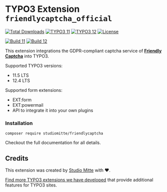 # TYPO3 Extension `friendlycaptcha_official`

[![Total Downloads](http://poser.pugx.org/studiomitte/friendlycaptcha/downloads)](https://packagist.org/packages/studiomitte/friendlycaptcha)
[![TYPO3 11](https://img.shields.io/badge/TYPO3-11-orange.svg)](https://get.typo3.org/version/11)
[![TYPO3 12](https://img.shields.io/badge/TYPO3-12-orange.svg)](https://get.typo3.org/version/12)
[![License](http://poser.pugx.org/studiomitte/friendlycaptcha/license)](https://packagist.org/packages/studiomitte/friendlycaptcha)

[![Build 11](https://github.com/studiomitte/friendlycaptcha-typo3/actions/workflows/core11.yml/badge.svg)](https://github.com/studiomitte/friendlycaptcha-typo3/actions/workflows/core11.yml)
[![Build 12](https://github.com/studiomitte/friendlycaptcha-typo3/actions/workflows/core12.yml/badge.svg)](https://github.com/studiomitte/friendlycaptcha-typo3/actions/workflows/core12.yml)

This extension integrations the GDPR-compliant captcha service of [**Friendly Captcha**](https://friendlycaptcha.com/) into TYPO3.

Supported TYPO3 versions:

- 11.5 LTS
- 12.4 LTS

Supported form extensions:

- EXT:form
- EXT:powermail
- API to integrate it into your own plugins

### Installation
```console
composer require studiomitte/friendlycaptcha
```

Checkout the full documentation for all details.


## Credits

This extension was created by [Studio Mitte](https://studiomitte.com) with ♥.

[Find more TYPO3 extensions we have developed](https://www.studiomitte.com/loesungen/typo3) that provide additional features for TYPO3 sites.

